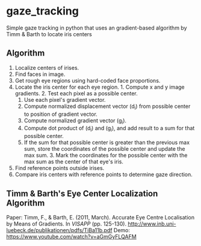 # gaze_tracking
Simple gaze tracking in python that uses an gradient-based algorithm by Timm & Barth to locate iris centers

## Algorithm
1. Localize centers of irises.
  1. Find faces in image.
  2. Get rough eye regions using hard-coded face proportions.
  3. Locate the iris center for each eye region.
    1. Compute x and y image gradients.
    2. Test each pixel as a possible center.
      1. Use each pixel's gradient vector.
        1. Compute normalized displacement vector (d<sub>i</sub>) from possible center to position of gradient vector.
        2. Compute normalized gradient vector (g<sub>i</sub>).
        3. Compute dot product of (d<sub>i</sub>) and (g<sub>i</sub>), and add result to a sum for that possible center.
      2. If the sum for that possible center is greater than the previous max sum, store the coordinates of the possible center and update the max sum.
    3. Mark the coordinates for the possible center with the max sum as the center of that eye's iris.
2. Find reference points outside irises.
3. Compare iris centers with reference points to determine gaze direction.

## Timm & Barth's Eye Center Localization Algorithm
Paper:
Timm, F., & Barth, E. (2011, March). Accurate Eye Centre Localisation by Means of Gradients. In *VISAPP* (pp. 125-130).
http://www.inb.uni-luebeck.de/publikationen/pdfs/TiBa11b.pdf
Demo:	
https://www.youtube.com/watch?v=aGmGyFLQAFM